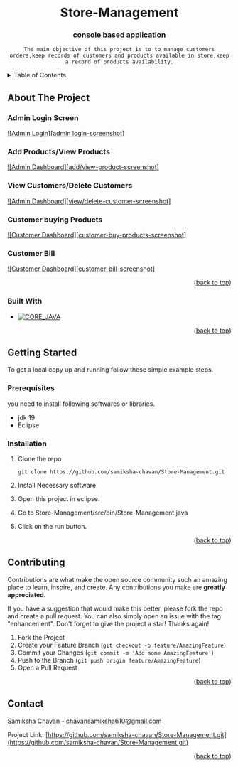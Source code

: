 <a name="readme-top"></a>

<br />
<div align="center">
  <H1>Store-Management</H1>

<h3 align="center">console based application</h3>

  <p align="center">
    
    The main objective of this project is to to manage customers orders,keep records of customers and products available in store,keep a record of products availability.
  </p>
</div>



<!-- TABLE OF CONTENTS -->
<details>
  <summary>Table of Contents</summary>
  <ol>
    <li>
      <a href="#about-the-project">About The Project</a>
      <ul>
        <li><a href="#built-with">Built With</a></li>
      </ul>
    </li>
    <li>
      <a href="#getting-started">Getting Started</a>
      <ul>
        <li><a href="#prerequisites">Prerequisites</a></li>
        <li><a href="#installation">Installation</a></li>
      </ul>
    </li>
  </ol>
</details>



<!-- ABOUT THE PROJECT -->
## About The Project
### Admin Login Screen
[![Admin Login][admin login-screenshot]](https://raw.githubusercontent.com/samiksha-chavan/Store-Management/main/Store%20images/1Admin%20login.png)

### Add Products/View Products
[![Admin Dashboard][add/view-product-screenshot]](https://raw.githubusercontent.com/samiksha-chavan/Store-Management/main/Store%20images/2_Add_Product-View_Product.png)

### View Customers/Delete Customers
[![Admin Dashboard][view/delete-customer-screenshot]](https://raw.githubusercontent.com/samiksha-chavan/Store-Management/main/Store%20images/3-view-delete-customer.png)

### Customer buying Products
[![Customer Dashboard][customer-buy-products-screenshot]](https://raw.githubusercontent.com/samiksha-chavan/Store-Management/main/Store%20images/4-customer-buy-product.png)

### Customer Bill
[![Customer Dashboard][customer-bill-screenshot]](https://raw.githubusercontent.com/samiksha-chavan/Store-Management/main/Store%20images/5-customer-bill.png)




<p align="right">(<a href="#readme-top">back to top</a>)</p>



### Built With

* [![CORE_JAVA][JAVA]][Java]

<p align="right">(<a href="#readme-top">back to top</a>)</p>



<!-- GETTING STARTED -->
## Getting Started

To get a local copy up and running follow these simple example steps.

### Prerequisites

you need to install following softwares or libraries.

* jdk 19
* Eclipse

### Installation

1. Clone the repo

   ```sc
   git clone https://github.com/samiksha-chavan/Store-Management.git
   ```
2. Install Necessary software

3. Open this project in eclipse.

4. Go to Store-Management/src/bin/Store-Management.java

5. Click on the run button.

<p align="right">(<a href="#readme-top">back to top</a>)</p>

<!-- CONTRIBUTING -->
## Contributing

Contributions are what make the open source community such an amazing place to learn, inspire, and create. Any contributions you make are **greatly appreciated**.

If you have a suggestion that would make this better, please fork the repo and create a pull request. You can also simply open an issue with the tag "enhancement".
Don't forget to give the project a star! Thanks again!

1. Fork the Project
2. Create your Feature Branch (`git checkout -b feature/AmazingFeature`)
3. Commit your Changes (`git commit -m 'Add some AmazingFeature'`)
4. Push to the Branch (`git push origin feature/AmazingFeature`)
5. Open a Pull Request

<p align="right">(<a href="#readme-top">back to top</a>)</p>


## Contact

Samiksha Chavan - chavansamiksha610@gmail.com

Project Link: [https://github.com/samiksha-chavan/Store-Management.git](https://github.com/samiksha-chavan/Store-Management.git)

<p align="right">(<a href="#readme-top">back to top</a>)</p>


<!-- MARKDOWN LINKS & IMAGES -->

[JAVA]: https://encrypted-tbn0.gstatic.com/images?q=tbn:ANd9GcTNx20PHLxKaDlz35mW_neWjCUoco_IqBYKRlNy6tM&s
[admin-login-screenshot]: https://raw.githubusercontent.com/samiksha-chavan/Store-Management/main/Store%20images/1Admin%20login.png
[admin-dashboard-screenshot]: https://raw.githubusercontent.com/samiksha-chavan/Store-Management/main/Store%20images/2_Add_Product-View_Product.png
[admin-dashboard-screenshot]: https://raw.githubusercontent.com/samiksha-chavan/Store-Management/main/Store%20images/3-view-delete-customer.png
[admin-dashboard-screenshot]: https://raw.githubusercontent.com/samiksha-chavan/Store-Management/main/Store%20images/4-customer-buy-product.png
[patient-dashboard-screenshot]: https://raw.githubusercontent.com/samiksha-chavan/Store-Management/main/Store%20images/5-customer-bill.png

